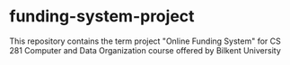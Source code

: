 # funding-system-project
This repository contains the term project "Online Funding System" for CS 281 Computer and Data Organization course offered by Bilkent University
